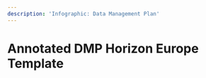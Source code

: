 ```yaml
---
description: 'Infographic: Data Management Plan'
---
```


# Annotated DMP Horizon Europe Template

<figure><img src="../../../.gitbook/assets/Annotated Horizon Europe DMP Template - Infographic-01.png" alt=""><figcaption></figcaption></figure>

<figure><img src="../../../.gitbook/assets/Annotated Horizon Europe DMP Template - Infographic-02.png" alt=""><figcaption></figcaption></figure>

<figure><img src="../../../.gitbook/assets/Annotated Horizon Europe DMP Template - Infographic-03 (1).png" alt=""><figcaption></figcaption></figure>

<figure><img src="../../../.gitbook/assets/Annotated Horizon Europe DMP Template - Infographic-04.png" alt=""><figcaption></figcaption></figure>

<figure><img src="../../../.gitbook/assets/Annotated Horizon Europe DMP Template - Infographic-05.png" alt=""><figcaption></figcaption></figure>

<figure><img src="../../../.gitbook/assets/Annotated Horizon Europe DMP Template - Infographic-06.png" alt=""><figcaption></figcaption></figure>

<figure><img src="../../../.gitbook/assets/Annotated Horizon Europe DMP Template - Infographic-07.png" alt=""><figcaption></figcaption></figure>

<figure><img src="../../../.gitbook/assets/Annotated Horizon Europe DMP Template - Infographic-08.png" alt=""><figcaption></figcaption></figure>

<figure><img src="../../../.gitbook/assets/Annotated Horizon Europe DMP Template - Infographic-09.png" alt=""><figcaption></figcaption></figure>

<figure><img src="../../../.gitbook/assets/Annotated Horizon Europe DMP Template - Infographic-10.png" alt=""><figcaption></figcaption></figure>

<figure><img src="../../../.gitbook/assets/Annotated Horizon Europe DMP Template - Infographic-11.png" alt=""><figcaption></figcaption></figure>

<figure><img src="../../../.gitbook/assets/Annotated Horizon Europe DMP Template - Infographic-12 (1).png" alt=""><figcaption></figcaption></figure>

<figure><img src="../../../.gitbook/assets/Annotated Horizon Europe DMP Template - Infographic-13 (1).png" alt=""><figcaption></figcaption></figure>

<figure><img src="../../../.gitbook/assets/Annotated Horizon Europe DMP Template - Infographic-14 (1).png" alt=""><figcaption></figcaption></figure>

<figure><img src="../../../.gitbook/assets/Annotated Horizon Europe DMP Template - Infographic-15.png" alt=""><figcaption></figcaption></figure>

<figure><img src="../../../.gitbook/assets/Annotated Horizon Europe DMP Template - Infographic-16 (1).png" alt=""><figcaption></figcaption></figure>

<figure><img src="../../../.gitbook/assets/Annotated Horizon Europe DMP Template - Infographic-17 (1).png" alt=""><figcaption></figcaption></figure>

<figure><img src="../../../.gitbook/assets/Annotated Horizon Europe DMP Template - Infographic-18 (1).png" alt=""><figcaption></figcaption></figure>

<figure><img src="../../../.gitbook/assets/Annotated Horizon Europe DMP Template - Infographic-19.png" alt=""><figcaption></figcaption></figure>

<figure><img src="../../../.gitbook/assets/Annotated Horizon Europe DMP Template - Infographic-20 (1).png" alt=""><figcaption></figcaption></figure>

<figure><img src="../../../.gitbook/assets/Annotated Horizon Europe DMP Template - Infographic-21.png" alt=""><figcaption></figcaption></figure>
